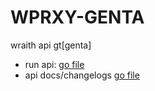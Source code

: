# WPRXY-GENTA
wraith api gt[genta] 

- run api: [go file](./runscript.lua)
- api docs/changelogs [go file](./main/CHANGELOGS.md)